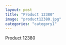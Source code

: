 ```yaml
---
layout: post
title: "Product 12380"
image: "product12380.jpg"
categories: "category1"
---
```

Product 12380
